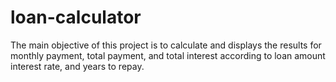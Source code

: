 # loan-calculator
The main objective of this project is to calculate and displays the results for monthly payment, total payment, and total interest according to loan amount interest rate, and years to repay.
